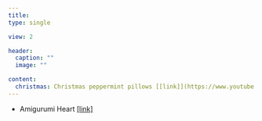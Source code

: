 ```yaml
---
title:    
type: single

view: 2

header:
  caption: ""
  image: ""

content:
  christmas: Christmas peppermint pillows [[link]](https://www.youtube.com/watch?v=cbMhZ4kwLKk)
---
```



* Amigurumi Heart [[link]](https://www.youtube.com/watch?v=vxn93raVYxg&list=PLvzWNB_Nxz5upP4wx-QbhK5SIDc-ig_j7&index=13)
